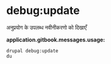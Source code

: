 # debug:update
अनुप्रयोग के उपलब्ध नवीनीकरणो को दिखाएँ

**application.gitbook.messages.usage:**
```
drupal debug:update
du
```

